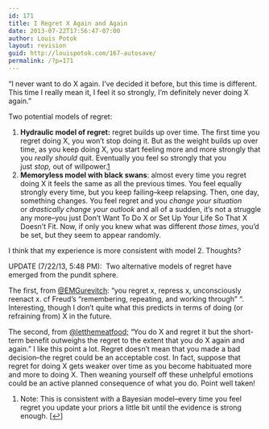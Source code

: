 ```yaml
---
id: 171
title: I Regret X Again and Again
date: 2013-07-22T17:56:47-07:00
author: Louis Potok
layout: revision
guid: http://louispotok.com/167-autosave/
permalink: /?p=171
---
```

&#8220;I never want to do X again. I&#8217;ve decided it before, but this time is different. This time I really mean it, I feel it so strongly, I&#8217;m definitely never doing X again.&#8221;

Two potential models of regret:

  1. <span style="line-height: 14px;"><strong>Hydraulic model of regret:</strong> regret builds up over time. The first time you regret doing X, you won&#8217;t stop doing it. But as the weight builds up over time, as you keep doing X, you start feeling more and more strongly that you <em>really should</em> quit. Eventually you feel so strongly that you just <em>stop, </em>out of willpower.<a href="#footnote_0_171" id="identifier_0_171" class="footnote-link footnote-identifier-link" title="Note: This is consistent with a Bayesian model&ndash;every time you feel regret you update your priors a little bit until the evidence is strong enough.">1</a><br /> </span>
  2. **Memoryless model with black swans**: almost every time you regret doing X it feels the same as all the previous times. You feel equally strongly every time, but you keep failing&#8211;keep relapsing. Then, one day, something changes. You feel regret and you _change your situation_ or _drastically change your outlook_ and all of a sudden, it&#8217;s not a struggle any more&#8211;you just Don&#8217;t Want To Do X or Set Up Your Life So That X Doesn&#8217;t Fit. Now, if only you knew what was different _those times_, you&#8217;d be set, but they seem to appear randomly.

I think that my experience is more consistent with model 2. Thoughts?

UPDATE (7/22/13, 5:48 PM):  Two alternative models of regret have emerged from the pundit sphere.

The first, from [@EMGurevitch](https://twitter.com/EMGurevitch): &#8220;you regret x, repress x, unconsciously reenact x. cf Freud&#8217;s &#8220;remembering, repeating, and working through&#8221; &#8220;. Interesting, though I don&#8217;t quite what this predicts in terms of doing (or refraining from) X in the future.

The second, from [@letthemeatfood;](https://twitter.com/letthemeatfood) &#8220;You do X and regret it but the short-term benefit outweighs the regret to the extent that you do X again and again.&#8221; I like this point a lot. Regret doesn&#8217;t mean that you made a bad decision&#8211;the regret could be an acceptable cost. In fact, suppose that regret for doing X gets weaker over time as you become habituated more and more to doing X. Then weaning yourself off these unhelpful emotions could be an active planned consequence of what you do. Point well taken!

<ol class="footnotes">
  <li id="footnote_0_171" class="footnote">
    Note: This is consistent with a Bayesian model&#8211;every time you feel regret you update your priors a little bit until the evidence is strong enough. [<a href="#identifier_0_171" class="footnote-link footnote-back-link">&#8617;</a>]
  </li>
</ol>